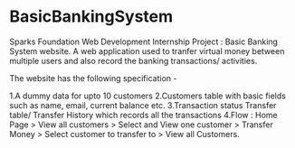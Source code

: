 # BasicBankingSystem
Sparks Foundation Web Development Internship Project : Basic Banking System website.
A web application used to tranfer virtual money between multiple users and also record the banking transactions/ activities.  

The website has the following specification -  

1.A dummy data for upto 10 customers 
2.Customers table with basic fields such as name, email, current balance etc. 
3.Transaction status Transfer table/ Transfer History which records all the transactions
4.Flow : Home Page > View all customers > Select and View one customer > Transfer Money > Select customer to transfer to > View all Customers.
